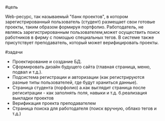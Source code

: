 ﻿#цель 

Web-ресурс, так называемый "банк проектов", в котором зарегистрированный пользователь (студент) размещает свои готовые проекты, таким образом формируя портфолио. 
Работодатель, не являясь зарегистрированным пользователем,может осуществить поиск работников в фирму с помощью специальных тегов. 
В системе также присутствует преподаватель, который может верифицировать проекты.

#задачи

* Проектирование и создание БД.
* Сформировать дизайн будущего сайта (главная страница, меню, подвал и т.д.).
* Подсистема регистрации и авторизации (как регистрируются разные типы пользователей, где будут храниться данные).
* Страница студента (порфолио)
а.как выглядит страница после региситрации - как заполнять поля, навыки и т.д.
б.реализация выкладки проектов
* Верификация проекта преподавателем
* Страница поиска для работодателя (поиск вручную, облако тегов и т.д.)

